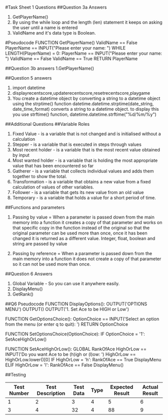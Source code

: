 #Task Sheet 1 Questions
##Question 3a Answers

1. GetPlayerName()
2. By using the while loop and the length (len) statement it keeps on asking the user until a name is entered
3. ValidName and it's data type is Boolean.

#Pseudocode
FUNCTION GetPlayerName()
	ValidName == False
	PlayerName == INPUT("Please enter your name: ")
	WHILE LENGTH(PlayerName) = 0:
		PlayerName == INPUT("Please enter your name: ")
		ValidName == False
	ValidName == True
	RETURN PlayerName
	
##Question 3b answers
1.GetPlayerName()

##Question 5 answers
1. import datetime
2. displayrecentscore,updaterecentscore,resetrecentscore,playgame
3. You create a datetime object by converting a string to a datetime object using the strptime() function
   datetime.datetime.strptime(date_string, date_time_format) converts a string to a datetime object.
   to display this you use strftime() function, datetime.datetime.strftime("%d/%m/%y")

   
##Additional Questions
##Variable Roles
1. Fixed Value - is a variable that is not changed and is initialised without a calculation
2. Stepper - is a variable that is executed in steps through values
3. Most recent holder - is a variable that is the most recent value obtained by input
4. Most wanted holder - is a variable that is holding the most appropriate value that has been encountered so far
5. Gatherer - is a variable that collects individual values and adds them together to show the total.
6. Transformation - is a variable that obtains a new value from a fixed calculation of values of other variables.
7. Follower - is a variable that gets its new value from an old value
8. Temporary - is a variable that holds a value for a short period of time.



##Functions and parameters

1. Passing by value =  When a parameter is passed down from the main memory into a function it creates a copy of that parameter and works on that specific copy in the function
instead of the original so that the original parameter can be used more than once, once it has been changed it is returned as a different value. Integer, float, boolean and string
are passed by value

2. Passing by reference = When a parameter is passed down from the main memory into a function it does not create a copy of that parameter
so it can not be used more than once.

##Question 6 Answers
1. Global Variable - So you can use it anywhere easily.
2. DisplayMenu()
3. GetRank()

##Q6 Pseudocode
FUNCTION DisplayOptions():
	OUTPUT('OPTIONS MENU')
	OUTPUT()
	OUTPUT('1. Set Ace to be HIGH or Low')
	
FUNCTION GetOptionsChoice():
	OptionChoice == INPUT('Select an option from the menu (or enter q to quit): ')
	RETURN OptionChoice
	
FUNCTION SetOptionsChoice(OptionChoice):
	IF OptionChoice = '1':
	 SetAceHighOrLow()

FUNCTION SetAceHighOrLow():
	GLOBAL RankOfAce
	HighOrLow == INPUT('Do you want Ace to be (h)igh or (l)ow: ')
	HighOrLow == HighOrLow.lower()[0]
	IF HighOrLow = 'h':
		RankOfAce == True
		DisplayMenu
	ELIF HighOrLow = 'l':
		RankOfAce == False
		DisplayMenu()

##Testing


|Test Number|Test Description|Test Data|Type|Expected Result|Actual Result|
|-----------|----------------|---------|----|---------------|-------------|
|     1     |        2       |    3    | 4  |     5         |    6        |
|    3      |       4        |    32   | 4  |   88          |     9       |